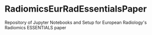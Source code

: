 # RadiomicsEurRadEssentialsPaper
Repository of Jupyter Notebooks and Setup for European Radiology's Radiomics ESSENTIALS paper
